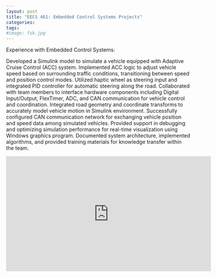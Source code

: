 ```yaml
---
layout: post
title: "EECS 461: Embedded Control Systems Projects"
categories:
tags:
#image: fsk.jpg
---
```



Experience with Embedded Control Systems:

Developed a Simulink model to simulate a vehicle equipped with Adaptive Cruise Control (ACC) system.
Implemented ACC logic to adjust vehicle speed based on surrounding traffic conditions, transitioning between speed and position control modes.
Utilized haptic wheel as steering input and integrated PID controller for automatic steering along the road.
Collaborated with team members to interface hardware components including Digital Input/Output, FlexTimer, ADC, and CAN communication for vehicle control and coordination.
Integrated road geometry and coordinate transforms to accurately model vehicle motion in Simulink environment.
Successfully configured CAN communication network for exchanging vehicle position and speed data among simulated vehicles.
Provided support in debugging and optimizing simulation performance for real-time visualization using Windows graphics program.
Documented system architecture, implemented algorithms, and provided training materials for knowledge transfer within the team.

<iframe width="560" height="315" src="https://www.youtube.com/embed/v=uGZEG-E-abo" title="YouTube video player" frameborder="0" allow="accelerometer; autoplay; clipboard-write; encrypted-media; gyroscope; picture-in-picture; web-share" allowfullscreen></iframe>